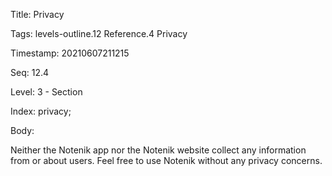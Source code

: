 Title:  Privacy

Tags:   levels-outline.12 Reference.4 Privacy

Timestamp: 20210607211215

Seq:    12.4

Level:  3 - Section

Index:  privacy; 

Body: 

Neither the Notenik app nor the Notenik website collect any information from or about users. Feel free to use Notenik without any privacy concerns. 

